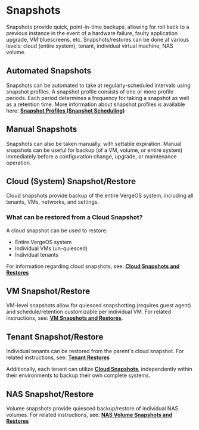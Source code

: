 # Snapshots

Snapshots provide quick, point-in-time backups, allowing for roll back to a previous instance in the event of a hardware failure, faulty application upgrade, VM bluescreens, etc. Snapshots/restores can be done at various levels: cloud (entire system), tenant, individual virtual machine, NAS volume.

## Automated Snapshots

Snapshots can be automated to take at regularly-scheduled intervals using snapshot profiles. A snapshot profile consists of one or more profile periods. Each period determines a frequency for taking a snapshot as well as a retention time. More information about snapshot profiles is available here: [**Snapshot Profiles (Snapshot Scheduling)**](/product-guide/backup-dr/snapshot-profiles)

## Manual Snapshots

Snapshots can also be taken manually, with settable expiration. Manual snapshots can be useful for backup (of a VM, volume, or entire system) immediately before a configuration change, upgrade, or maintenance operation.

## Cloud (System) Snapshot/Restore

Cloud snapshots provide backup of the entire VergeOS system, including all tenants, VMs, networks, and settings.

### What can be restored from a Cloud Snapshot?

A cloud snapshot can be used to restore:

- Entire VergeOS system
- Individual VMs (un-quiesced)
- Individual tenants

For information regarding cloud snapshots, see: [**Cloud Snapshots and Restores**](/product-guide/backup-dr/cloud-snapshot-restore)

## VM Snapshot/Restore

VM-level snapshots allow for quiesced snapshotting (requires guest agent) and schedule/retention customizable per individual VM. For related instructions, see: [**VM Snapshots and Restores**](/product-guide/backup-dr/vm-snapshots-restores).

## Tenant Snapshot/Restore

Individual tenants can be restored from the parent's cloud snapshot. For related instructions, see: [**Tenant Restores**](/product-guide/tenants/tenant-restores)

Additionally, each tenant can utilize [**Cloud Snapshots**](/product-guide/backup-dr/cloud-snapshot-restore), independently within their environments to backup their own complete systems.

## NAS Snapshot/Restore

Volume snapshots provide quiesced backup/restore of individual NAS volumes. For related instructions, see: [**NAS Volume Snapshots and Restores**](/product-guide/nas/volume-snapshots-restores)

